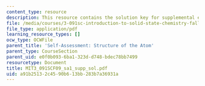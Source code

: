 ```yaml
---
content_type: resource
description: This resource contains the solution key for supplemental exams problems.
file: /media/courses/3-091sc-introduction-to-solid-state-chemistry-fall-2010/a91b25132c4590b613bb283b7a36931a_MIT3_091SCF09_sa1_supp_sol.pdf
file_type: application/pdf
learning_resource_types: []
ocw_type: OCWFile
parent_title: 'Self-Assessment: Structure of the Atom'
parent_type: CourseSection
parent_uid: e0f0b093-6ba1-323d-d748-bdec78bb7499
resourcetype: Document
title: MIT3_091SCF09_sa1_supp_sol.pdf
uid: a91b2513-2c45-90b6-13bb-283b7a36931a
---
```

